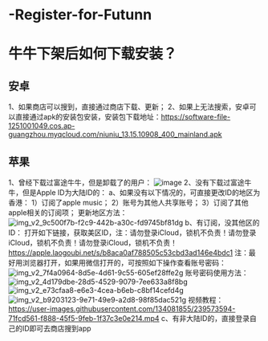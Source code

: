 # -Register-for-Futunn
# 牛牛下架后如何下载安装？
## 安卓
1、如果商店可以搜到，直接通过商店下载、更新；
2、如果上无法搜索，安卓可以直接通过apk的安装包安装，安装包下载地址：https://software-file-1251001049.cos.ap-guangzhou.myqcloud.com/niuniu_13.15.10908_400_mainland.apk
## 苹果
1、曾经下载过富途牛牛，但是卸载了的用户：
![image](https://github.com/hkHowToGetACard/-Register-for-Futunn/assets/134081855/b27b8975-17f5-4bcc-8102-5a6f5ebaa02f)
2、没有下载过富途牛牛，但是Apple ID为大陆ID的：
a、如果没有以下情况的，可直接更改ID的地区为香港：
  1）订阅了apple music；
  2）账号为其他人共享账号；
  3）订阅了其他apple相关的订阅项；
  更新地区方法：
  ![img_v2_9c500f7b-f2c9-442b-a30c-fd9745bf81dg](https://github.com/hkHowToGetACard/-Register-for-Futunn/assets/134081855/b4dc3c9e-d5e9-4bec-990d-5b7eb1dfdbf6)
b、有订阅，没其他区的ID：
  打开如下链接，获取美区ID，注：请勿登录iCloud，锁机不负责！请勿登录iCloud，锁机不负责！请勿登录iCloud，锁机不负责！
  https://apple.laogoubi.net/s/b8aca0af788505c53cbd3ad146e4bdc1
  注：最好用浏览器打开，如果用微信打开的，可按照如下操作查看账号密码：
  ![img_v2_7f4a0964-8d5e-4d61-9c55-605ef28ffe2g](https://github.com/hkHowToGetACard/-Register-for-Futunn/assets/134081855/defbefbd-1913-41bb-a563-c9ffb1492e64)
  账号密码使用方法：
  ![img_v2_4d179dbe-28d5-4529-9079-7ee633a8f8bg](https://github.com/hkHowToGetACard/-Register-for-Futunn/assets/134081855/6bfa00dc-c176-43a3-bc26-8253ac78e361)
![img_v2_e73cfaa8-e6e3-4cea-b6eb-c8bf14cefd4g](https://github.com/hkHowToGetACard/-Register-for-Futunn/assets/134081855/a6d4dde6-be54-4b29-9bce-9c8f5dfcc7b1)
![img_v2_b9203123-9e71-49e9-a2d8-98f85dac521g](https://github.com/hkHowToGetACard/-Register-for-Futunn/assets/134081855/675f0f97-a27b-478a-8259-67276ff64488)
  视频教程：
  https://user-images.githubusercontent.com/134081855/239573594-71fcd561-f888-45f5-9feb-1f37c3e0e214.mp4
c、有非大陆ID的，直接登录自己的ID即可去商店搜到app
